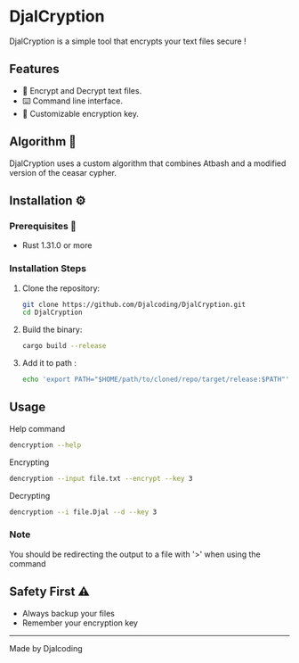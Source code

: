 # DjalCryption 

 DjalCryption is a simple tool that encrypts your text files secure !

## Features
- 🔄 Encrypt and Decrypt text files.
- ⌨️ Command line interface.
- 🔑 Customizable encryption key.

## Algorithm 🧠
DjalCryption uses a custom algorithm that combines Atbash and a modified version of the ceasar cypher.

## Installation ⚙️

### Prerequisites 🦀
- Rust 1.31.0 or more

### Installation Steps
1. Clone the repository:
   ```bash
   git clone https://github.com/Djalcoding/DjalCryption.git
   cd DjalCryption
   ```

2. Build the binary:
   ```bash
   cargo build --release
   ```
3. Add it to path :
   ```bash
   echo 'export PATH="$HOME/path/to/cloned/repo/target/release:$PATH"' >> ~/.bashrc && source ~/.bashrc
   ```
## Usage 
  Help command
  ```bash
  dencryption --help
  ```
  Encrypting
  ```bash
  dencryption --input file.txt --encrypt --key 3
  ```
  Decrypting
  ```bash
  dencryption --i file.Djal --d --key 3
  ```
  ### Note
  You should be redirecting the output to a file with '>' when using the command
## Safety First ⚠️
  - Always backup your files
  - Remember your encryption key
---
Made by Djalcoding
